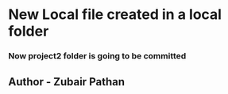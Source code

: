 # New Local file created in a local folder

### Now project2 folder is going to be committed

## Author - Zubair Pathan



